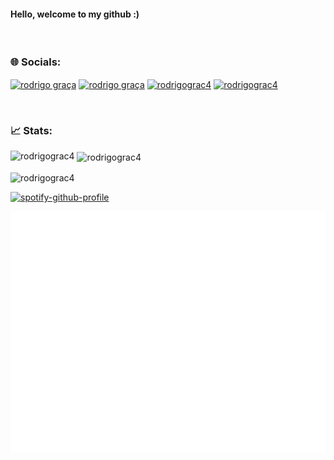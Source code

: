 <h4>Hello, welcome to my github :)</h4>

<br>

<h3>🌐 Socials:</h3>
<p>
<a href="mailto:rodrigomgraca@gmail.com" target="blank"><img align="center" src="https://img.shields.io/badge/Gmail-D14836?style=for-the-badge&logo=gmail&logoColor=white" alt="rodrigo graça"/></a>
<a href="https://www.facebook.com/profile.php?id=100007176228855" target="blank"><img align="center" src="https://img.shields.io/badge/Facebook-1877F2?style=for-the-badge&logo=facebook&logoColor=white" alt="rodrigo graça"/></a>
<a href="https://instagram.com/rodrigograc4" target="blank"><img align="center" src="https://img.shields.io/badge/Instagram-E4405F?style=for-the-badge&logo=instagram&logoColor=white" alt="rodrigograc4"/></a>
<a href="https://www.linkedin.com/in/rodrigograc4" target="blank"><img align="center" src="https://img.shields.io/badge/LinkedIn-0077B5?style=for-the-badge&logo=linkedin&logoColor=white" alt="rodrigograc4"/></a>
</p>

<br>

<h3>📈 Stats:</h3>
<p><img align="left" src="https://github-readme-stats.vercel.app/api/top-langs?username=rodrigograc4&show_icons=true&count_private=true&hide_border=true&title_color=65B927&icon_color=285209&text_color=c9d1d9&bg_color=0d1117" alt="rodrigograc4"  /></p>

<p>&nbsp;<img align="center" color="black" src="https://github-readme-stats.vercel.app/api?username=rodrigograc4&show_icons=true&count_private=true&hide_border=true&title_color=65B927&icon_color=285209&text_color=c9d1d9&bg_color=0d1117" alt="rodrigograc4" /></p>

<p><img align="center" src="https://github-readme-streak-stats.herokuapp.com/?user=rodrigograc4&show_icons=true&count_private=true&hide_border=true&title_color=FFFFFF&icon_color=FFFFFF&text_color=FFFFFF&bg_color=FFFFFF&theme=transparent&ring=65B927&sideNums=FFFFFF&currStreakNum=FFFFFF&fire=65B927&currStreakLabel=65B927&stroke=65B927&dates=285209&sideLabels=65B927" alt="rodrigograc4" /></p>

[![spotify-github-profile](https://spotify-github-profile.kittinanx.com/api/view?uid=21i73l7adtude6pq47uqvknxq&cover_image=true&theme=default&show_offline=false&background_color=121212&interchange=true&bar_color=53b14f&bar_color_cover=true)](https://spotify-github-profile.kittinanx.com/api/view?uid=21i73l7adtude6pq47uqvknxq&redirect=true)

<p><img src="/github-metrics.svg" alt="Metrics"></p>

